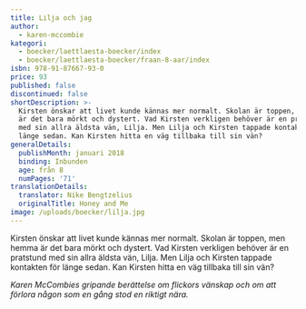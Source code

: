 ```yaml
---
title: Lilja och jag
author:
  - karen-mccombie
kategori:
  - boecker/laettlaesta-boecker/index
  - boecker/laettlaesta-boecker/fraan-8-aar/index
isbn: 978-91-87667-93-0
price: 93
published: false
discontinued: false
shortDescription: >-
  Kirsten önskar att livet kunde kännas mer normalt. Skolan är toppen, men hemma
  är det bara mörkt och dystert. Vad Kirsten verkligen behöver är en pratstund
  med sin allra äldsta vän, Lilja. Men Lilja och Kirsten tappade kontakten för
  länge sedan. Kan Kirsten hitta en väg tillbaka till sin vän?
generalDetails:
  publishMonth: januari 2018
  binding: Inbunden
  age: från 8
  numPages: '71'
translationDetails:
  translator: Nike Bengtzelius
  originalTitle: Honey and Me
image: /uploads/boecker/lilja.jpg
---
```

Kirsten önskar att livet kunde kännas mer normalt. Skolan är toppen, men hemma är det bara mörkt och dystert. Vad Kirsten verkligen behöver är en pratstund med sin allra äldsta vän, Lilja. Men Lilja och Kirsten tappade kontakten för länge sedan. Kan Kirsten hitta en väg tillbaka till sin vän?

_Karen McCombies gripande berättelse om flickors vänskap och om att förlora någon som en gång stod en riktigt nära._
